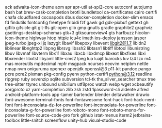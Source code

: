 ack
adwaita-icon-theme
aom
apr
apr-util
at-spi2-core
autoconf
autojump
bash
bat
brew-cask-completion
brotli
bundletool
ca-certificates
cairo
certifi
chafa
cloudflared
cocoapods
dbus
docker-completion
docker-slim
emacs
fd
findutils
fontconfig
freetype
fribidi
fzf
gawk
gd
gdk-pixbuf
gettext
gh
giflib
gifsicle
git
git-lfs
git-open
glib
gmp
gnutls
gradle
graphite2
graphviz
gsettings-desktop-schemas
gtk+3
gtksourceview4
gts
harfbuzz
hicolor-icon-theme
highway
htop
httpie
icu4c
imath
ios-deploy
jansson
jasper
jpeg-turbo
jpeg-xl
jq
lazygit
libavif
libepoxy
libevent
libgit2@1.7
libidn2
liblinear
libnghttp2
libpng
librsvg
libssh2
libtasn1
libtiff
libtool
libunistring
libuv
libvmaf
libvterm
libx11
libxau
libxcb
libxdmcp
libxext
libxfixes
libxi
libxrender
libxtst
libyaml
little-cms2
lpeg
lua
luajit
luarocks
luv
lz4
lzo
m4
mas
moreutils
mpdecimal
mpfr
msgpack
ncurses
neovim
netpbm
nettle
nmap
nvm
oniguruma
openexr
openjdk
openssl@3
p11-kit
pandoc
pango
pcre
pcre2
pixman
pkg-config
pyenv
python-certifi
python@3.12
readline
ripgrep
ruby
sevenzip
sqlite
subversion
tcl-tk
the_silver_searcher
tmux
tree
tree-sitter
ttyrec
unbound
unibilium
utf8proc
watch
webp
wget
xcbeautify
xorgproto
xz
yarn-completion
zlib
zsh
zstd
1password-cli
aldente
alfred
android-platform-tools
app-tamer
bartender
blender
deltawalker
drawio
font-awesome-terminal-fonts
font-fontawesome
font-hack
font-hack-nerd-font
font-inconsolata-dz-for-powerline
font-inconsolata-for-powerline
font-inconsolata-g-for-powerline
font-roboto-mono
font-roboto-mono-for-powerline
font-source-code-pro
fork
github
istat-menus
iterm2
jetbrains-toolbox
little-snitch
screenflow
unity-hub
visual-studio-code
